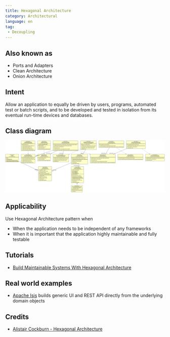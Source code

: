 ```yaml
---
title: Hexagonal Architecture
category: Architectural
language: en
tag:
 - Decoupling
---
```


## Also known as

* Ports and Adapters
* Clean Architecture
* Onion Architecture

## Intent
Allow an application to equally be driven by users, programs, automated test or batch scripts, and to be developed and tested in isolation from its eventual run-time devices and databases.

## Class diagram
![Hexagonal Architecture class diagram](./etc/hexagonal.png)

## Applicability
Use Hexagonal Architecture pattern when

* When the application needs to be independent of any frameworks
* When it is important that the application highly maintainable and fully testable

## Tutorials

* [Build Maintainable Systems With Hexagonal Architecture](http://java-design-patterns.com/blog/build-maintainable-systems-with-hexagonal-architecture/)

## Real world examples

* [Apache Isis](https://isis.apache.org/) builds generic UI and REST API directly from the underlying domain objects

## Credits

* [Alistair Cockburn - Hexagonal Architecture](http://alistair.cockburn.us/Hexagonal+architecture)
